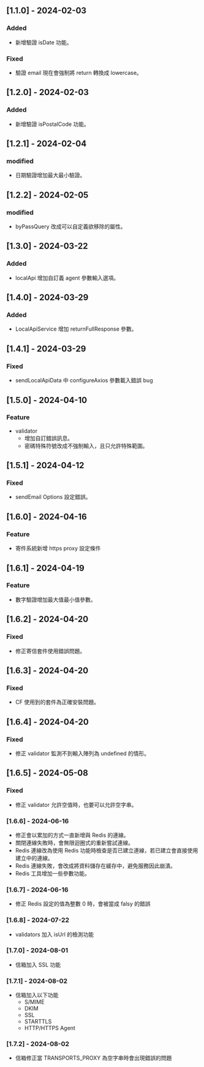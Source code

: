 ## [1.1.0] - 2024-02-03

### Added

- 新增驗證 isDate 功能。

### Fixed

- 驗證 email 現在會強制將 return 轉換成 lowercase。

## [1.2.0] - 2024-02-03

### Added

- 新增驗證 isPostalCode 功能。

## [1.2.1] - 2024-02-04

### modified

- 日期驗證增加最大最小驗證。

## [1.2.2] - 2024-02-05

### modified

- byPassQuery 改成可以自定義欲移除的屬性。

## [1.3.0] - 2024-03-22

### Added

- localApi 增加自訂義 agent 參數輸入選項。

## [1.4.0] - 2024-03-29

### Added

- LocalApiService 增加 returnFullResponse 參數。

## [1.4.1] - 2024-03-29

### Fixed

- sendLocalApiData 中 configureAxios 參數載入錯誤 bug

## [1.5.0] - 2024-04-10

### Feature

- validator
  - 增加自訂錯誤訊息。
  - 密碼特殊符號改成不強制輸入，且只允許特殊範圍。

## [1.5.1] - 2024-04-12

### Fixed

- sendEmail Options 設定錯誤。

## [1.6.0] - 2024-04-16

### Feature

- 寄件系統新增 https proxy 設定條件

## [1.6.1] - 2024-04-19

### Feature

- 數字驗證增加最大值最小值參數。

## [1.6.2] - 2024-04-20

### Fixed

- 修正寄信套件使用錯誤問題。

## [1.6.3] - 2024-04-20

### Fixed

- CF 使用到的套件為正確安裝問題。

## [1.6.4] - 2024-04-20

### Fixed

- 修正 validator 監測不到輸入陣列為 undefined 的情形。

## [1.6.5] - 2024-05-08

### Fixed

- 修正 validator 允許空值時，也要可以允許空字串。

### [1.6.6] - 2024-06-16

- 修正會以累加的方式一直新增與 Redis 的連線。
- 關閉連線失敗時，會無限迴圈式的重新嘗試連線。
- Redis 連線改為使用 Redis 功能時檢查是否已建立連線，若已建立會直接使用建立中的連線。
- Redis 連線失敗，會改成將資料儲存在緩存中，避免服務因此崩潰。
- Redis 工具增加一些參數功能。

### [1.6.7] - 2024-06-16

- 修正 Redis 設定的值為整數 0 時，會被當成 falsy 的錯誤

### [1.6.8] - 2024-07-22

- validators 加入 isUrl 的檢測功能

### [1.7.0] - 2024-08-01

- 信箱加入 SSL 功能

### [1.7.1] - 2024-08-02

- 信箱加入以下功能
  - S/MIME
  - DKIM
  - SSL
  - STARTTLS
  - HTTP/HTTPS Agent

### [1.7.2] - 2024-08-02

- 信箱修正當 TRANSPORTS_PROXY 為空字串時會出現錯誤的問題
